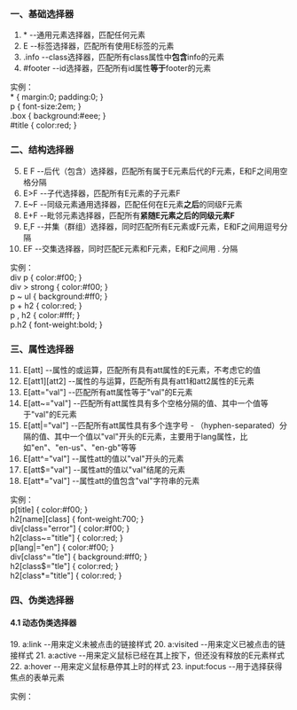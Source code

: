 <h3>一、基础选择器</h3>

1.	&#42;	 --通用元素选择器，匹配任何元素
2.	E	 --标签选择器，匹配所有使用E标签的元素
3.	.info	 --class选择器，匹配所有class属性中<b>包含</b>info的元素
4.	#footer	 --id选择器，匹配所有id属性<b>等于</b>footer的元素

实例：</br>
&#42; { margin:0; padding:0; }</br>
p { font-size:2em; }</br>
.box { background:#eee; }</br>
#title { color:red; }

<h3>二、结构选择器</h3>

5. E F --后代（包含）选择器，匹配所有属于E元素后代的F元素，E和F之间用空格分隔
6. E>F --子代选择器，匹配所有E元素的子元素F
7. E~F --同级元素通用选择器，匹配任何在E元素<b>之后</b>的同级F元素
8. E+F --毗邻元素选择器，匹配所有<B>紧随E元素之后的同级元素F</B>
9. E,F --并集（群组）选择器，同时匹配所有E元素或F元素，E和F之间用逗号分隔
10. EF --交集选择器，同时匹配E元素和F元素，E和F之间用 . 分隔

实例：</br>
div p { color:#f00; }</br>
div > strong { color:#f00; }</br>
p ~ ul { background:#ff0; }</br>
p + h2 { color:red; }</br>
p , h2 { color:#fff; }</br>
p.h2 { font-weight:bold; }

<h3>三、属性选择器</h3>

11. E[att] --属性的或运算，匹配所有具有att属性的E元素，不考虑它的值
12. E[att1][att2] --属性的与运算，匹配所有具有att1和att2属性的E元素
13. E[att="val"] --匹配所有att属性等于"val"的E元素
14. E[att~="val"] --匹配所有att属性具有多个空格分隔的值、其中一个值等于"val"的E元素
15. E[att|="val"]	--匹配所有att属性具有多个连字号 - （hyphen-separated）分隔的值、其中一个值以"val"开头的E元素，主要用于lang属性，比如"en"、"en-us"、"en-gb"等等
16. E[att^="val"]	--属性att的值以"val"开头的元素
17. E[att$="val"]	--属性att的值以"val"结尾的元素
18. E[att*="val"]	--属性att的值包含"val"字符串的元素

实例：</br>
p[title] { color:#f00; }</br>
h2[name][class] { font-weight:700; }</br>
div[class="error"] { color:#f00; }</br>
h2[class~="title"] { color:red; }</br>
p[lang|="en"] { color:#f00; }</br>
div[class^="tle"] { background:#ff0; }</br>
h2[class$="tle"] { color:red; }</br>
h2[class*="title"] { color:red; }

<h3>四、伪类选择器</h3>

<h4>4.1 动态伪类选择器</h4>
 19. a:link --用来定义未被点击的链接样式
 20. a:visited --用来定义已被点击的链接样式
 21. a:active --用来定义鼠标已经在其上按下，但还没有释放的E元素样式
 22. a:hover --用来定义鼠标悬停其上时的样式
 23. input:focus --用于选择获得焦点的表单元素

 实例：</br>
 
